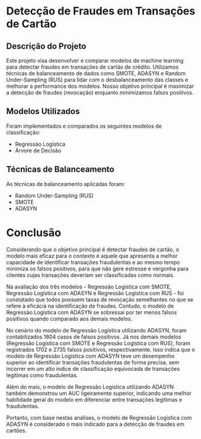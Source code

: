 # Detecção de Fraudes em Transações de Cartão

## Descrição do Projeto

<p>Este projeto visa desenvolver e comparar modelos de machine learning para detectar fraudes em transações de cartão de crédito. Utilizamos técnicas de balanceamento de dados como SMOTE, ADASYN e Random Under-Sampling (RUS) para lidar com o desbalanceamento das classes e melhorar a performance dos modelos. Nosso objetivo principal é maximizar a detecção de fraudes (revocação) enquanto minimizamos falsos positivos.</p>

## Modelos Utilizados
Foram implementados e comparados os seguintes modelos de classificação:

<ul>
<li>Regressão Logística</li>
<li>Árvore de Decisão</li>
</ul>

## Técnicas de Balanceamento
As técnicas de balanceamento aplicadas foram:

<ul>
<li>Random Under-Sampling (RUS)</li>
<li>SMOTE</li>
<li>ADASYN</li>
</ul>

# Conclusão
Considerando que o objetivo principal é detectar fraudes de cartão, o modelo mais eficaz para o contexto é aquele que apresenta a melhor capacidade de identificar transações fraudulentas e ao mesmo tempo minimiza os falsos positivos, para que não gere estresse e vergonha para clientes cujas transações deveriam ser classificadas como normais.

Na avaliação dos três modelos - Regressão Logística com SMOTE, Regressão Logística com ADASYN e Regressão Logística com RUS - foi constatado que todos possuem taxas de revocação semelhantes no que se refere à eficácia na identificação de fraudes. Contudo, o modelo de Regressão Logística com ADASYN se sobressai por ter menos falsos positivos quando comparado aos demais modelos.

No cenário do modelo de Regressão Logística utilizando ADASYN, foram contabilizados 1804 casos de falsos positivos. Já nos demais modelos (Regressão Logística com SMOTE e Regressão Logística com RUS), foram registrados 1702 e 2735 falsos positivos, respectivamente. Isso indica que o modelo de Regressão Logística com ADASYN teve um desempenho superior ao identificar transações fraudulentas de forma precisa, sem incorrer em um alto índice de classificação equivocada de transações legítimas como fraudulentas.

Além do mais, o modelo de Regressão Logística utilizando ADASYN também demonstrou um AUC ligeiramente superior, indicando uma melhor habilidade geral do modelo em diferenciar entre transações legítimas e fraudulentas.

Portanto, com base nestas análises, o modelo de Regressão Logística com ADASYN é considerado o mais indicado para a detecção de fraudes em cartões.
